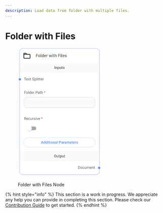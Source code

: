 ```yaml
---
description: Load data from folder with multiple files.
---
```


# Folder with Files

<figure><img src="../../../.gitbook/assets/image (9) (1) (1).png" alt="" width="262"><figcaption><p>Folder with Files Node</p></figcaption></figure>

{% hint style="info" %}
This section is a work in progress. We appreciate any help you can provide in completing this section. Please check our [Contribution Guide](https://toi500.gitbook.io/flowise-docs/contributing) to get started.
{% endhint %}
